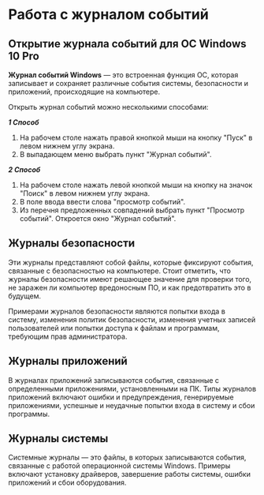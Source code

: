 # **Работа с журналом событий**

## Открытие журнала событий для ОС Windows 10 Pro

**Журнал событий Windows** — это встроенная функция ОС, которая записывает и сохраняет различные события системы, безопасности и приложений, происходящие на компьютере.

Открыть журнал событий можно несколькими способами:

_**1 Способ**_

1. На рабочем столе нажать правой кнопкой мыши на кнопку "Пуск" в левом нижнем углу экрана.
2. В выпадающем меню выбрать пункт "Журнал событий".

_**2 Способ**_

1. На рабочем столе нажать левой кнопкой мыши на кнопку на значок "Поиск" в левом нижнем углу экрана.
2. В поле ввода ввести слова "просмотр событий".
3. Из перечня предложенных совпадений выбрать пункт "Просмотр событий". Откроется окно "Журнал событий".

## Журналы безопасности

Эти журналы представляют собой файлы, которые фиксируют события, связанные с безопасностью на компьютере. Стоит отметить, что журналы безопасности имеют решающее значение для проверки того, не заражен ли компьютер вредоносным ПО, и как предотвратить это в будущем.

Примерами журналов безопасности являются попытки входа в систему, изменения политик безопасности, изменения учетных записей пользователей или попытки доступа к файлам и программам, требующим прав администратора.

## Журналы приложений

В журналах приложений записываются события, связанные с определенными приложениями, установленными на ПК. Типы журналов приложений включают ошибки и предупреждения, генерируемые приложениями, успешные и неудачные попытки входа в систему и сбои программы.

## Журналы системы

Системные журналы — это файлы, в которых записываются события, связанные с работой операционной системы Windows. Примеры включают установку драйверов, завершение работы системы, ошибки приложений и сбои оборудования.